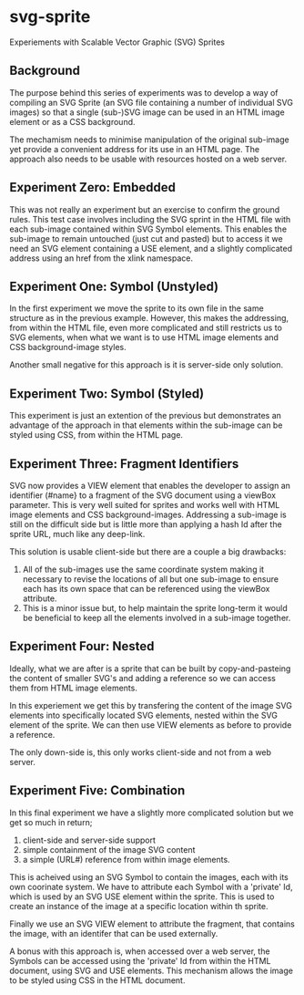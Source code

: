 # svg-sprite

Experiements with Scalable Vector Graphic (SVG) Sprites

## Background

The purpose behind this series of experiments was to develop a way of compiling an SVG Sprite (an SVG file containing a number of individual SVG images) so that a single (sub-)SVG image can be used in an HTML image element or as a CSS background.

The mechamism needs to minimise manipulation of the original sub-image yet provide a convenient address for its use in an HTML page. The approach also needs to be usable with resources hosted on a web server.

## Experiment Zero: Embedded

This was not really an experiment but an exercise to confirm the ground rules. This test case involves including the SVG sprint in the HTML file with each sub-image contained within SVG Symbol elements. This enables the sub-image to remain untouched (just cut and pasted) but to access it we need an SVG element containing a USE element, and a slightly complicated address using an href from the xlink namespace.

## Experiment One: Symbol (Unstyled)

In the first experiment we move the sprite to its own file in the same structure as in the previous example. However, this makes the addressing, from within the HTML file, even more complicated and still restricts us to SVG elements, when what we want is to use HTML image elements and CSS background-image styles.

Another small negative for this approach is it is server-side only solution.

## Experiment Two: Symbol (Styled)

This experiment is just an extention of the previous but demonstrates an advantage of the approach in that elements within the sub-image can be styled using CSS, from within the HTML page.

## Experiment Three: Fragment Identifiers

SVG now provides a VIEW element that enables the developer to assign an identifier (#name} to a fragment of the SVG document using a viewBox parameter. This is very well suited for sprites and works well with HTML image elements and CSS background-images. Addressing a sub-image is still on the difficult side but is little more than applying a hash Id after the sprite URL, much like any deep-link.

This solution is usable client-side but there are a couple a big drawbacks:

1. All of the sub-images use the same coordinate system making it necessary to revise the locations of all but one sub-image to ensure each has its own space that can be referenced using the viewBox attribute.
2. This is a minor issue but, to help maintain the sprite long-term it would be beneficial to keep all the elements involved in a sub-image together.

## Experiment Four: Nested

Ideally, what we are after is a sprite that can be built by copy-and-pasteing the content of smaller SVG's and adding a reference so we can access them from HTML image elements.

In this experiement we get this by transfering the content of the image SVG elements into specifically located SVG elements, nested within the SVG element of the sprite. We can then use VIEW elements as before to provide a reference.

The only down-side is, this only works client-side and not from a web server.

## Experiment Five: Combination

In this final experiment we have a slightly more complicated solution but we get so much in return;

1. client-side and server-side support
2. simple containment of the image SVG content
3. a simple (URL#) reference from within image elements.

This is acheived using an SVG Symbol to contain the images, each with its own coorinate system. We have to attribute each Symbol with a 'private' Id, which is used by an SVG USE element within the sprite. This is used to create an instance of the image at a specific location within th sprite.

Finally we use an SVG VIEW element to attribute the fragment, that contains the image, with an identifer that can be used externally.

A bonus with this approach is, when accessed over a web server, the Symbols can be accessed using the 'private' Id from within the HTML document, using SVG and USE elements. This mechanism allows the image to be styled using CSS in the HTML document.
